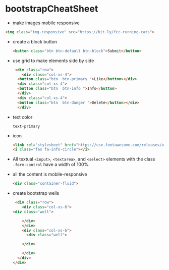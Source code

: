 # bootstrapCheatSheet
- make images mobile responsive

```html
<img class="img-responsive" src="https://bit.ly/fcc-running-cats">
```

- create a block button 

  ```html
  <button class="btn btn-default btn-block">Submit</button>
  ```

- use grid to make elements side by side

  ```html
   <div class="row">
      <div class="col-xs-4">
    <button class="btn  btn-primary ">Like</button></div>
    <div class="col-xs-4">
    <button class="btn  btn-info ">Info</button>
    </div>
    <div class="col-xs-4">
    <button class="btn  btn-danger ">Delete</button></div>
    </div>
  ```

- text color

  `text-primary`

- icon

  ```html
  <link rel="stylesheet" href="https://use.fontawesome.com/releases/v5.8.1/css/all.css" integrity="sha384-50oBUHEmvpQ+1lW4y57PTFmhCaXp0ML5d60M1M7uH2+nqUivzIebhndOJK28anvf" crossorigin="anonymous">
  <i class="fas fa-info-circle"></i>
  ```

- All textual `<input>`, `<textarea>`, and `<select>` elements with the class `.form-control` have a width of 100%.

- all the content is mobile-responsive

  ```html
  <div class="container-fluid">
  
  ```

- create bootstrap wells

  ```html
   <div class="row">
      <div class="col-xs-6">
  <div class="well">
  
      </div>
      </div>
      <div class="col-xs-6">
        <div class="well">
  
      </div>
  
      </div>
    </div>
  </div>
  ```

  

## 
